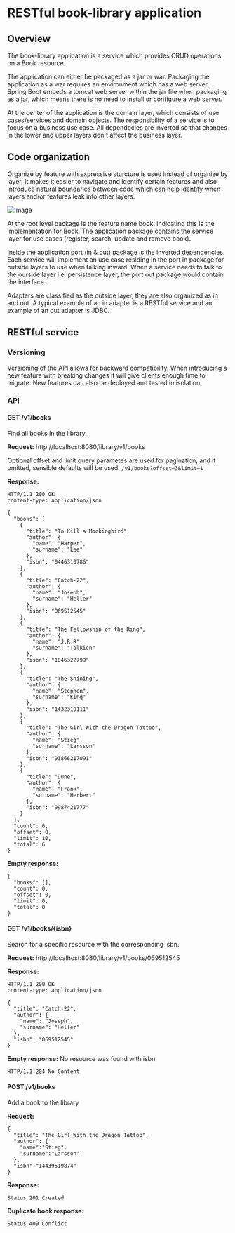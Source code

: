 # RESTful book-library application

## Overview

The book-library application is a service which provides CRUD operations on a Book resource.

The application can either be packaged as a jar or war.
Packaging the application as a war requires an environment which has a web server. 
Spring Boot embeds a tomcat web server within the jar file when packaging as a jar, which means there is no need to install or configure a web server. 

At the center of the application is the domain layer, which consists of use cases/services and domain objects. The responsibility of a service is to focus on a business use case.
All dependecies are inverted so that changes in the lower and upper layers don't affect the business layer.

## Code organization
Organize by feature with expressive sturcture is used instead of organize by layer. It makes it easier to navigate and identify certain features and also introduce natural boundaries between code which can help identify when layers and/or features leak into other layers. 

![image](https://user-images.githubusercontent.com/5244466/188117238-f770b164-7039-4055-a8e7-c34098e2bfe9.png)

At the root level package is the feature name book, indicating this is the implementation for Book.
The application package contains the service layer for use cases (register, search, update and remove book). 

Inside the application port (in & out) package is the inverted dependencies. 
Each service will implement an use case residing in the port in package for outside layers to use when talking inward. 
When a service needs to talk to the ourside layer i.e. persistence layer, the port out package would contain the interface.

Adapters are classified as the outside layer, they are also organized as in and out.
A typical example of an in adapter is a RESTful service and an example of an out adapter is JDBC.

## RESTful service

### Versioning
Versioning of the API allows for backward compatibility.
When introducing a new feature with breaking changes it will give clients enough time to migrate.
New features can also be deployed and tested in isolation.

### API

#### GET /v1/books
Find all books in the library.


**Request:**
http://localhost:8080/library/v1/books

Optional offset and limit query parametes are used for pagination, and if omitted, sensible defaults will be used.
```/v1/books?offset=3&limit=1```

**Response:**

```
HTTP/1.1 200 OK
content-type: application/json

{
  "books": [
    {
      "title": "To Kill a Mockingbird",
      "author": {
        "name": "Harper",
        "surname": "Lee"
      },
      "isbn": "0446310786"
    },
    {
      "title": "Catch-22",
      "author": {
        "name": "Joseph",
        "surname": "Heller"
      },
      "isbn": "069512545"
    },
    {
      "title": "The Fellowship of the Ring",
      "author": {
        "name": "J.R.R",
        "surname": "Tolkien"
      },
      "isbn": "1046322799"
    },
    {
      "title": "The Shining",
      "author": {
        "name": "Stephen",
        "surname": "King"
      },
      "isbn": "1432310111"
    },
    {
      "title": "The Girl With the Dragon Tattoo",
      "author": {
        "name": "Stieg",
        "surname": "Larsson"
      },
      "isbn": "93866217091"
    },
    {
      "title": "Dune",
      "author": {
        "name": "Frank",
        "surname": "Herbert"
      },
      "isbn": "9987421777"
    }
  ],
  "count": 6,
  "offset": 0,
  "limit": 10,
  "total": 6
}
```
**Empty response:**

```
{
  "books": [],
  "count": 0,
  "offset": 0,
  "limit": 0,
  "total": 0
}
```


#### GET /v1/books/{isbn}
Search for a specific resource with the corresponding isbn. 

**Request:**
http://localhost:8080/library/v1/books/069512545

**Response:**

```
HTTP/1.1 200 OK
content-type: application/json

{
  "title": "Catch-22",
  "author": {
    "name": "Joseph",
    "surname": "Heller"
  },
  "isbn": "069512545"
}
```

**Empty response:**
No resource was found with isbn.

```
HTTP/1.1 204 No Content
```

#### POST /v1/books
Add a book to the library

**Request:**

```
{
  "title": "The Girl With the Dragon Tattoo",
  "author": {
    "name":"Stieg",
    "surname":"Larsson"
  },
  "isbn":"14439519874"
}
```

**Response:**

```
Status 201 Created
```

**Duplicate book response:**

```
Status 409 Conflict
```


